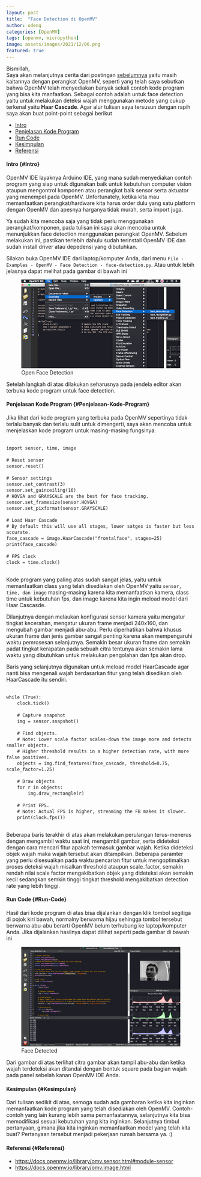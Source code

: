 ```yaml
---
layout: post 
title:  "Face Detection di OpenMV"
author: odeng 
categories: [OpenMV]
tags: [openmv, micropython]
image: assets/images/2021/12/06.png 
featured: true
---
```


Bismillah,  
Saya akan melanjutnya cerita dari postingan [sebelumnya](2021-12-05-konfigurasi-openmv-di-macOS.md) yaitu masih kaitannya dengan perangkat OpenMV, 
seperti yang telah saya sebutkan bahwa OpenMV telah menyediakan banyak sekali contoh kode program yang bisa kita manfaatkan.
Sebagai contoh adalah untuk face detection yaitu untuk melakukan deteksi wajah menggunakan metode yang cukup terkenal yaitu **Haar Cascade**.
Agar alur tulisan saya tersusun dengan rapih saya akan buat point-point sebagai berikut

* [Intro](#Intro)
* [Penjelasan Kode Program](#Penjelasan-Kode-Program)
* [Run Code](#Run-Code)
* [Kesimpulan](#Kesimpulan)
* [Referensi](#Referensi)<figure class="wp-block-image">

#### Intro {#Intro}

OpenMV IDE layaknya Arduino IDE, yang mana sudah menyediakan contoh program yang siap untuk digunakan baik untuk kebutuhan 
computer vision ataupun mengontrol komponen atau perangkat baik sensor serta aktuator yang menempel pada OpenMV.
Unfortunately, ketika kita mau memanfaatkan perangkat/hardware kita harus order dulu yang satu platform dengan OpenMV dan
apesnya harganya tidak murah, serta import juga.

Ya sudah kita mencoba saja yang tidak perlu menggunakan perangkat/komponen, pada tulisan ini saya akan mencoba untuk
menunjukkan face detection menggunakan perangkat OpenMV. Sebelum melakukan ini, pastikan terlebih dahulu sudah terinstall
OpenMV IDE dan sudah install driver atau depedensi yang dibutuhkan.

Silakan buka OpenMV IDE dari laptop/komputer Anda, dari menu `File - Examples - OpenMV - Face Detection - face-detection.py`.
Atau untuk lebih jelasnya dapat melihat pada gambar di bawah ini

<div class="wp-block-image">
  <figure class="aligncenter"><img src="/assets/images/2021/12/04.png" alt="" class="wp-image-140" />
    <figcaption>Open Face Detection</figcaption></figure>
</div>

Setelah langkah di atas dilakukan seharusnya pada jendela editor akan terbuka kode program untuk face detection.

#### Penjelasan Kode Program {#Penjelasan-Kode-Program}

Jika lihat dari kode program yang terbuka pada OpenMV sepertinya tidak terlalu banyak dan terlalu sulit untuk dimengerti,
saya akan mencoba untuk menjelaskan kode program untuk masing-masing fungsinya.
<pre class="wp-block-code">
<code>
import sensor, time, image

# Reset sensor
sensor.reset()

# Sensor settings
sensor.set_contrast(3)
sensor.set_gainceiling(16)
# HQVGA and GRAYSCALE are the best for face tracking.
sensor.set_framesize(sensor.HQVGA)
sensor.set_pixformat(sensor.GRAYSCALE)

# Load Haar Cascade
# By default this will use all stages, lower satges is faster but less accurate.
face_cascade = image.HaarCascade("frontalface", stages=25)
print(face_cascade)

# FPS clock
clock = time.clock()
</code>
</pre>

Kode program yang paling atas sudah sangat jelas, yaitu untuk memanfaatkan class yang telah disediakan oleh OpenMV yaitu
`sensor, time, dan image` masing-masing karena kita memanfaatkan kamera, class time untuk kebutuhan fps, dan image karena
kita ingin meload model dari Haar Cascasde.

Dilanjutnya dengan melaukan konfigurasi sensor kamera yaitu mengatur tingkat kecerahan, mengatur ukuran frame menjadi 240x160, dan
mengubah gambar menjadi abu-abu. Perlu diperhatikan bahwa khusus ukuran frame dan jenis gambar sangat penting karena akan 
mempengaruhi waktu pemrosesan selanjutnya. Semakin besar ukuran frame dan semakin padat tingkat kerapatan pada sebuah citra
tentunya akan semakin lama waktu yang dibutuhkan untuk melakukan pengolahan dan fps akan drop.

Baris yang selanjutnya digunakan untuk meload model HaarCascade agar nanti bisa mengenali wajah berdasarkan fitur yang telah
disedikan oleh HaarCascade itu sendiri.

<pre class="wp-block-code">
<code>
while (True):
    clock.tick()

    # Capture snapshot
    img = sensor.snapshot()

    # Find objects.
    # Note: Lower scale factor scales-down the image more and detects smaller objects.
    # Higher threshold results in a higher detection rate, with more false positives.
    objects = img.find_features(face_cascade, threshold=0.75, scale_factor=1.25)

    # Draw objects
    for r in objects:
        img.draw_rectangle(r)

    # Print FPS.
    # Note: Actual FPS is higher, streaming the FB makes it slower.
    print(clock.fps())
</code>
</pre>

Beberapa baris terakhir di atas akan melakukan perulangan terus-menerus dengan mengambil waktu saat ini, mengambil gambar,
serta dideteksi dengan cara mencari fitur apakah termasuk gambar wajah. Ketika dideteksi objek wajah maka wajah tersebut akan
ditampilkan. Beberapa paramter yang perlu disesuaikan pada waktu pencarian fitur untuk mengoptimalkan proses deteksi wajah misalkan
threshold ataupun scale_factor, semakin rendah nilai scale factor mengakibatkan objek yang dideteksi akan semakin kecil
sedangkan semkin tinggi tingkat threshold mengakibatkan detection rate yang lebih tinggi.

#### Run Code {#Run-Code}

Hasil dari kode program di atas bisa dijalankan dengan klik tombol segitiga di pojok kiri bawah, normalny berwarna hijau
sehingga tombol tersebut berwarna abu-abu berarti OpenMV belum terhubung ke laptop/komputer Anda. Jika dijalankan hasilnya
dapat dilihat seperti pada gambar di bawah ini

<div class="wp-block-image">
  <figure class="aligncenter"><img src="/assets/images/2021/12/05.png" alt="" class="wp-image-140" />
    <figcaption>Face Detected</figcaption></figure>
</div>

Dari gambar di atas terlihat citra gambar akan tampil abu-abu dan ketika wajah terdeteksi akan ditandai dengan bentuk square
pada bagian wajah pada panel sebelah kanan OpenMV IDE Anda.

#### Kesimpulan {#Kesimpulan}

Dari tulisan sedikit di atas, semoga sudah ada gambaran ketika kita inginkan memanfaatkan kode program yang telah disediakan
oleh OpenMV. Contoh-contoh yang lain kurang lebih sama pemanfaatannya, selanjutnya kita bisa memodifikasi sesuai kebutuhan
yang kita inginkan. Selanjutnya timbul pertanyaan, gimana jika kita inginkan memanfaatkan model yang telah kita buat? 
Pertanyaan tersebut menjadi pekerjaan rumah bersama ya. :)

#### Referensi {#Referensi}

* <https://docs.openmv.io/library/omv.sensor.html#module-sensor>
* <https://docs.openmv.io/library/omv.image.html>